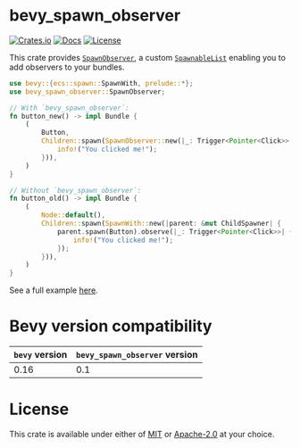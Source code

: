 # bevy_spawn_observer

[![Crates.io](https://img.shields.io/crates/v/bevy_spawn_observer.svg)](https://crates.io/crates/bevy_spawn_observer)
[![Docs](https://docs.rs/bevy_spawn_observer/badge.svg)](https://docs.rs/bevy_spawn_observer/latest/bevy_spawn_observer/)
[![License](https://img.shields.io/badge/license-MIT%2FApache-blue.svg)](https://github.com/benfrankel/bevy_spawn_observer)

This crate provides [`SpawnObserver`](https://docs.rs/bevy_spawn_observer/latest/bevy_spawn_observer/struct.SpawnObserver.html),
a custom [`SpawnableList`](https://docs.rs/bevy/latest/bevy/ecs/spawn/trait.SpawnableList.html)
enabling you to add observers to your bundles.

```rust
use bevy::{ecs::spawn::SpawnWith, prelude::*};
use bevy_spawn_observer::SpawnObserver;

// With `bevy_spawn_observer`:
fn button_new() -> impl Bundle {
    (
        Button,
        Children::spawn(SpawnObserver::new(|_: Trigger<Pointer<Click>>| {
            info!("You clicked me!");
        })),
    )
}

// Without `bevy_spawn_observer`:
fn button_old() -> impl Bundle {
    (
        Node::default(),
        Children::spawn(SpawnWith::new(|parent: &mut ChildSpawner| {
            parent.spawn(Button).observe(|_: Trigger<Pointer<Click>>| {
                info!("You clicked me!");
            });
        })),
    )
}
```

See a full example [here](https://github.com/benfrankel/bevy_spawn_observer/blob/main/examples/buttons.rs).

# Bevy version compatibility

| `bevy` version | `bevy_spawn_observer` version |
| -------------- | ----------------------------- |
| 0.16           | 0.1                           |

# License

This crate is available under either of [MIT](LICENSE-MIT) or [Apache-2.0](LICENSE-Apache-2.0) at your choice.
